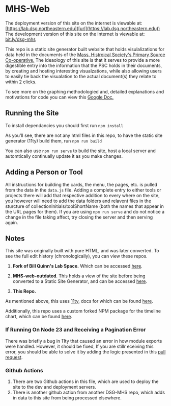 # MHS-Web #

The deployment version of this site on the internet is viewable at: [https://lab.dsg.northeastern.edu]([url](https://lab.dsg.northeastern.edu))
The development version of this site on the internet is viewable at: [bit.ly/dsg-mhs](bit.ly/dsg-mhs)

This repo is a static site generator built website that holds visulalizations for data held in the documents of the [Mass. Histroical Society's Primary Source Co-operative.](https://www.primarysourcecoop.org)
The ideaology of this site is that it serves to provide a more digestible entry into the information that the PSC holds in their documents, by creating and hosting interesting visualzations, while also allowing users to easily tie back the visualation to the actual document(s) they relate to within 2 clicks. 

To see more on the graphing methodologied and, detailed explanations and motivations for code you can view this [Google Doc.](https://docs.google.com/document/d/1sOZVYDyaVp5KDOTZavHxpIHgjUf5E6oClXFEq7fsblc/edit?usp=sharingp) 

## Running the Site ##
To install dependancies you should first run
```npm install```

As you'll see, there are not any html files in this repo, to have the static site generator (11ty) build them,  run
```npm run build```

You can also use ```npm run serve```  to build the site, host a local server and automtically continually update it as you make changes. 

## Adding a Person or Tool ##
All instructions for building the cards, the menu, the pages, etc. is pulled from the data in the ```data.js``` file. Adding a complete entry to either tools or projects there will add that respective addition to every where on the site, you however will need to add the data folders and relavent files in the sturcture of collectionInitials/toolShortName (both the names that appear in the URL pages for them). If you are using ```npm run serve``` and do not notice a change in the file taking affect, try closing the server and then serving again. 

## Notes ##
This site was originally built with pure HTML, and was later converted. To see the full edit history (chronologically), you can view these repos. 

1. **Fork of Bill Quinn's Lab Space.** Which can be accessed [here](https://github.com/ankudovychm/dsg-mhs).

2. **MHS-web-outdated**. This holds a view of the site before being converted to a Static Site Generator, and can be accessed [here](https://github.com/NEU-DSG/mhs-web-outdated). 

3. **This Repo.**

As mentioned above, this uses [11ty](https://www.11ty.dev/), docs for which can be found [here](https://www.11ty.dev/docs/). 

Additionally, this repo uses a custom forked NPM package for the timeline chart, which can be found [here](https://github.com/ankudovychm/dsg-gtimeline). 

### If Running On Node 23 and Receiving a Pagination Error ###

There was briefly a bug in 11ty that caused an error in how module exports were handled. However, it should be fixed, If you are stillr eceiving this error, you should be able to solve it by adding the logic presented in this [pull request](https://github.com/11ty/eleventy/pull/3519/files).

### Github Actions ### 
1. There are two Github actions in this file, which are used to deploy the site to the dev and deployment servers.
2. There is another github action from another DSG-MHS repo, which adds in data to this site from being processed elsewhere.
